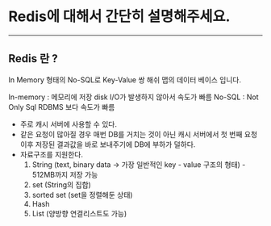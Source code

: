 # Redis에 대해서 간단히 설명해주세요.
-------

## Redis 란 ?
In Memory 형태의 No-SQL로 Key-Value 쌍 해쉬 맵의 데이터 베이스 입니다.

In-memory : 메모리에 저장 disk I/O가 발생하지 않아서 속도가 빠름
No-SQL : Not Only Sql RDBMS 보다 속도가 빠름

- 주로 캐시 서버에 사용할 수 있다.
- 같은 요청이 많아질 경우 매번 DB를 거치는 것이 아닌 캐시 서버에서 첫 번째 요청이후 저장된 결과값을 바로 보내주기에 DB에 부하가 덜하다.
- 자료구조를 지원한다.
  1. String (text, binary data → 가장 일반적인 key - value 구조의 형태) - 512MB까지 저장 가능
  2. set (String의 집합)
  3. sorted set (set을 정렬해둔 상태)
  4. Hash
  5. List (양방향 연결리스트도 가능)
